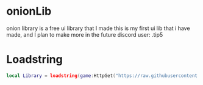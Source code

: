# onionLib

onion library is a free ui library that I made
this is my first ui lib that i have made, and I plan to make more in the future
discord user: .tip5

# Loadstring
```lua
local Library = loadstring(game:HttpGet("https://raw.githubusercontent.com/tip52/onionLib/main/main.lua"))()
```

